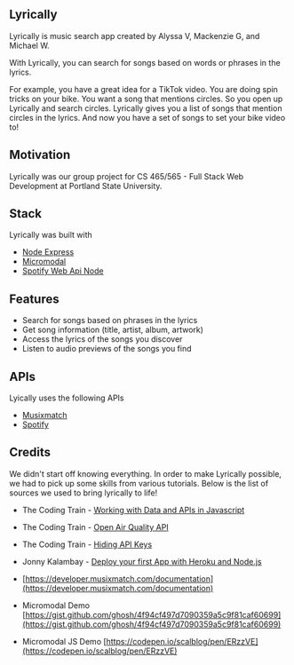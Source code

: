 ## Lyrically

Lyrically is music search app created by Alyssa V, Mackenzie G, and Michael W.

With Lyrically, you can search for songs based on words or phrases in the lyrics.

For example, you have a great idea for a TikTok video. You are doing spin tricks on your bike. You want a song that mentions circles. So you open up Lyrically and search circles. Lyrically gives you a list of songs that mention circles in the lyrics. And now you have a set of songs to set your bike video to!

## Motivation

Lyrically was our group project for CS 465/565 - Full Stack Web Development at Portland State University.

## Stack

Lyrically was built with

- [Node Express](https://expressjs.com/)
- [Micromodal](https://micromodal.now.sh/)
- [Spotify Web Api Node](https://www.npmjs.com/package/spotify-web-api-node0)

## Features

- Search for songs based on phrases in the lyrics
- Get song information (title, artist, album, artwork)
- Access the lyrics of the songs you discover
- Listen to audio previews of the songs you find

## APIs

Lyically uses the following APIs

- [Musixmatch](https://developer.musixmatch.com/)
- [Spotify](https://developer.spotify.com/documentation/web-api/)

## Credits

We didn't start off knowing everything. In order to make Lyrically possible, we had to pick up some skills from various tutorials. Below is the list of sources we used to bring lyrically to life!

- The Coding Train - [Working with Data and APIs in Javascript](https://www.youtube.com/watch?v=Tiot877orkU&list=WL&index=16&t=843s)

- The Coding Train - [Open Air Quality API](https://www.youtube.com/watch?v=Tiot877orkU&list=WL&index=16&t=843s)

- The Coding Train - [Hiding API Keys](https://www.youtube.com/watch?v=17UVejOw3zA&list=WL&index=17&t=12s)

- Jonny Kalambay - [Deploy your first App with Heroku and Node.js](https://www.youtube.com/watch?v=MxfxiR8TVNU)

- [https://developer.musixmatch.com/documentation](https://developer.musixmatch.com/documentation)

- Micromodal Demo [https://gist.github.com/ghosh/4f94cf497d7090359a5c9f81caf60699](https://gist.github.com/ghosh/4f94cf497d7090359a5c9f81caf60699)

- Micromodal JS Demo [https://codepen.io/scalblog/pen/ERzzVE](https://codepen.io/scalblog/pen/ERzzVE)
